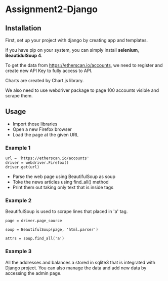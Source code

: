 # Assignment2-Django
## Installation

First, set up your project with django by creating app and templates.

If you have pip on your system, you can simply install **selenium**, **BeautidulSoup 4**.

To get the data from https://etherscan.io/accounts, we need to register and create new API Key to fully access to API.

Charts are created by Chart.js library.

We also need to use webdriver package to page 100 accounts visible and scrape them.

## Usage
* Import those libraries
* Open a new Firefox browser
* Load the page at the given URL
### Example 1
```
url = 'https://etherscan.io/accounts'
driver = webdriver.Firefox()
driver.get(url)
```
* Parse the web page using BeautifulSoup as soup
* Toke the news articles using find_all() method
* Print them out taking only text that is inside tags
### Example 2
BeautifulSoup is used to scrape lines that placed in 'a' tag.
```
page = driver.page_source

soup = BeautifulSoup(page, 'html.parser')

attrs = soup.find_all('a')
```

### Example 3
All the addresses and balances a stored in sqlite3 that is integrated with Django project. You can also manage the data and add new data by accessing the admin page.

